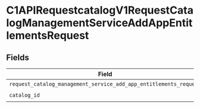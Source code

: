 # C1APIRequestcatalogV1RequestCatalogManagementServiceAddAppEntitlementsRequest


## Fields

| Field                                                                                                                                                            | Type                                                                                                                                                             | Required                                                                                                                                                         | Description                                                                                                                                                      |
| ---------------------------------------------------------------------------------------------------------------------------------------------------------------- | ---------------------------------------------------------------------------------------------------------------------------------------------------------------- | ---------------------------------------------------------------------------------------------------------------------------------------------------------------- | ---------------------------------------------------------------------------------------------------------------------------------------------------------------- |
| `request_catalog_management_service_add_app_entitlements_request`                                                                                                | [Optional[shared.RequestCatalogManagementServiceAddAppEntitlementsRequest]](undefined/models/shared/requestcatalogmanagementserviceaddappentitlementsrequest.md) | :heavy_minus_sign:                                                                                                                                               | N/A                                                                                                                                                              |
| `catalog_id`                                                                                                                                                     | *Optional[str]*                                                                                                                                                  | :heavy_check_mark:                                                                                                                                               | N/A                                                                                                                                                              |